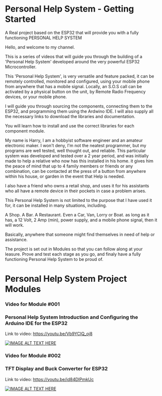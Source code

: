 # Personal Help System - Getting Started

A Real project based on the ESP32 that will provide you with a fully functioning PERSONAL HELP SYSTEM

Hello, and welcome to my channel.

This is a series of videos that will guide you through the building of a 'Personal Help System' developed around the very powerful ESP32 Microcontroller.

This 'Personal Help System', is very versatile and feature packed, it can be remotely controlled, monitored and configured, using your mobile phone from anywhere that has a mobile signal.  Locally, an S.O.S call can be activated by a physical button on the unit, by Remote Radio Frequency devices, or your mobile phone.

I will guide you through sourcing the components, connecting them to the ESP32, and programming them using the Ardwino IDE. I will also supply all the necessary links to download the libraries and documentation.

You will learn how to install and use the correct libraries for each component module.

My name is Harry, I am a hobbyist software engineer and an amateur electronic maker.  I won't deny, I'm not the neatest programmer, but my programs are well tested, well thought out, and reliable. This particular system was developed and tested over a 2 year period, and was initially made to help a relative who now has this installed in his home. it gives him the peace of mind that up to 4 family members or friends or any combination, can be contacted at the press of a button from anywhere within his house, or garden in the event that Help is needed.

I also have a friend who owns a retail shop, and uses it for his assistants who all have a remote device in their pockets in case a problem arises.

This Personal Help System is not limited to the purpose that I have used it for, it can be installed in many situations, including.

A Shop.
A Bar.
A Restaurant.
Even a Car, Van, Lorry or Boat.  as long as it has, a 12 Volt, 2 Amp (min), power supply, and a mobile phone signal, then it will work.

Basically, anywhere that someone might find themselves in need of help or assistance.

The project is set out in Modules so that you can follow along at your leasure.  Prove and test each stage as you go, and finaly have a fully functioning Personal Help System to be proud of.


# **Personal Help System Project Modules**

### Video for Module #001
### Personal Help System Introduction and Configuring the Arduino IDE for the ESP32

Link to video: https://youtu.be/Vb9YClQ_oj8

[![IMAGE ALT TEXT HERE](https://img.youtube.com/vi/Vb9YClQ_oj8/0.jpg)](https://www.youtube.com/watch?v=Vb9YClQ_oj8)


### Video for Module #002
### TFT Display and Buck Converter for ESP32

Link to video: https://youtu.be/id84DlPmkUc

[![IMAGE ALT TEXT HERE](https://img.youtube.com/vi/id84DlPmkUc/0.jpg)](https://www.youtube.com/watch?v=id84DlPmkUc)

